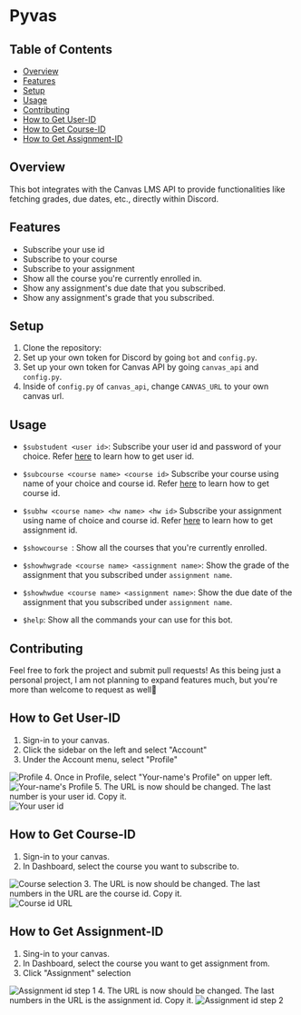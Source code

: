 # Pyvas

## Table of Contents
- [Overview](#overview)
- [Features](#features)
- [Setup](#setup)
- [Usage](#usage)
- [Contributing](#contributing)
- [How to Get User-ID](#user-id)
- [How to Get Course-ID](#course-id)
- [How to Get Assignment-ID](#assignment-id)

## Overview
<a name="overview"></a>
This bot integrates with the Canvas LMS API to provide functionalities like fetching grades, 
due dates, etc., directly within Discord.

## Features
<a name="features"></a>
- Subscribe your use id 
- Subscribe to your course 
- Subscribe to your assignment
- Show all the course you're currently enrolled in.
- Show any assignment's due date that you subscribed. 
- Show any assignment's grade that you subscribed.

## Setup
<a name="setup"></a>
1. Clone the repository:
2. Set up your own token for Discord by going `bot` and `config.py`.
3. Set up your own token for Canvas API by going `canvas_api` and `config.py`.
4. Inside of `config.py` of `canvas_api`, change `CANVAS_URL` to your own canvas url.

## Usage
<a name="usage"></a>
- `$substudent <user id>`: Subscribe your user id and password of your choice. Refer [here](#user-id) to learn how to get user id.


- `$subcourse <course name> <course id>` Subscribe your course using name of your choice and course id. Refer [here](#course-id) to learn how to get course id.


- `$subhw <course name> <hw name> <hw id>` Subscribe  your assignment using name of choice and course id. Refer [here](#assignment-id) to learn how to get assignment id.


- `$showcourse `: Show all the courses that you're currently enrolled.


- `$showhwgrade <course name> <assignment name>`: Show the grade of the assignment that you subscribed under `assignment name`.


- `$showhwdue <course name> <assignment name>`: Show the due date of the assignment that you subscribed under `assignment name`.


- `$help`: Show all the commands your can use for this bot.
## Contributing
<a name="contributing"></a>
Feel free to fork the project and submit pull requests! As this being just a personal project, I am not planning to expand features 
much, but you're more than welcome to request as well💯

## How to Get User-ID
<a name="user-id"></a>
1. Sign-in to your canvas.
2. Click the sidebar on the left and select "Account"
3. Under the Account menu, select "Profile"<br>
<img src="imgs/user_id_step_1.png" alt="Profile">
4. Once in Profile, select "Your-name's Profile" on upper left. <br>
<img src="imgs/user_id_step2.png" alt="Your-name's Profile">
5. The URL is now should be changed. The last number is your user id. Copy it. <br>
<img src="imgs/user_id_step3.png" alt="Your user id">

## How to Get Course-ID
<a name="course-id"></a>
1. Sign-in to your canvas. 
2. In Dashboard, select the course you want to subscribe to. <br>
<img src="imgs/course_id_step1.png" alt="Course selection">
3. The URL is now should be changed. The last numbers in the URL are the course id. Copy it. <br>
<img src="imgs/course_id_step2.png" alt="Course id URL">

## How to Get Assignment-ID
<a name="assignment-id"></a>
1. Sing-in to your canvas.
2. In Dashboard, select the course you want to get assignment from.
3. Click "Assignment" selection<br>
<img src="imgs/assignment_step_1.png" alt="Assignment id step 1">
4. The URL is now should be changed. The last numbers in the URL is the assignment id. Copy it.
<img src="imgs/assignment_id_step2.png" alt="Assignment id step 2">
